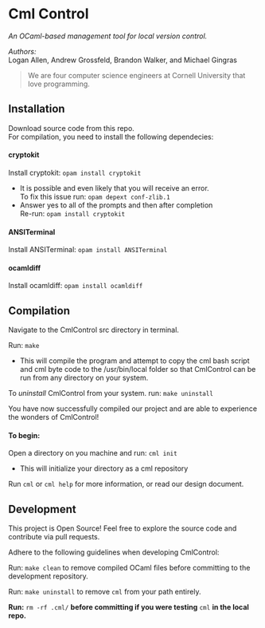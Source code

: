# Cml Control

*An OCaml-based management tool for local version control.*

*Authors:* <br>
Logan Allen, Andrew Grossfeld, Brandon Walker, and Michael Gingras
> We are four computer science engineers at Cornell University that love programming.

## Installation
Download source code from this repo.  
For compilation, you need to install the following dependecies:

#### cryptokit

Install cryptokit: `opam install cryptokit`  
- It is possible and even likely that you will receive an error.  
To fix this issue run: `opam depext conf-zlib.1`  
- Answer yes to all of the prompts and then after completion  
Re-run: `opam install cryptokit`  


#### ANSITerminal

Install ANSITerminal: `opam install ANSITerminal`  


#### ocamldiff

Install ocamldiff: `opam install ocamldiff`  

## Compilation

Navigate to the CmlControl src directory in terminal.

Run: `make` <br>
- This will compile the program and attempt to copy the cml bash script and
cml byte code to the /usr/bin/local folder so that CmlControl can be run 
from any directory on your system.

To *uninstall* CmlControl from your system. run: `make uninstall`

You have now successfully compiled our project and are able to experience the wonders of CmlControl!

#### To begin:

Open a directory on you machine and run: `cml init`  
- This will initialize your directory as a cml repository

Run `cml` or `cml help` for more information, or read our design document.

## Development

This project is Open Source! Feel free to explore the source code and contribute via pull requests.

Adhere to the following guidelines when developing CmlControl:

Run: `make clean` to remove compiled OCaml files before committing to the development repository.

Run: `make uninstall` to remove `cml` from your path entirely.

**Run:** `rm -rf .cml/` **before committing if you were testing** `cml` **in the local repo.**
